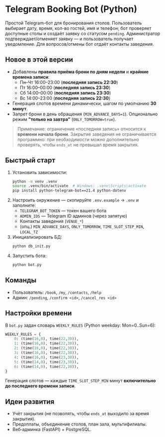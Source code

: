 
# Telegram Booking Bot (Python)

Простой Telegram-бот для бронирования столов. Пользователь выбирает дату, время, кол-во гостей, имя и телефон; бот проверяет доступные столы и создаёт заявку со статусом `pending`. Администратор подтверждает/отменяет заявку — и пользователь получает уведомление. Для вопросов/отмены бот отдаёт контакты заведения.

## Новое в этой версии
- Добавлены **правила приёма брони по дням недели** и **крайние времена записи**:
  - Пн–Чт 16:00–23:00 (**последняя запись 22:30**)
  - Пт 16:00–00:00 (**последняя запись 23:30**)
  - Сб 14:00–00:00 (**последняя запись 23:30**)
  - Вс 14:00–23:00 (**последняя запись 22:30**)
- Генерация слотов времени динамически, шагом по умолчанию **30 минут**.
- Запрет брони в день обращения (`MIN_ADVANCE_DAYS=1`). Опционально режим **"только на завтра"** (`ONLY_TOMORROW=true`).

> Примечание: ограничение «последняя запись» относится к **времени начала брони**. Закрытие заведения не ограничивается программно: при необходимости можно дополнительно проверять, чтобы `ends_at` не превышал время закрытия.

## Быстрый старт
1. Установить зависимости:
   ```bash
   python -m venv .venv
   source .venv/bin/activate  # Windows: .venv\Scripts\activate
   pip install python-telegram-bot==21.4 python-dotenv
   ```
2. Настроить окружение — скопируйте `.env.example` → `.env` и заполните:
   - `TELEGRAM_BOT_TOKEN` — токен вашего бота
   - `ADMIN_IDS` — Telegram ID админов (через запятую)
   - Контакты заведения (`VENUE_*`)
   - (опц.) `MIN_ADVANCE_DAYS`, `ONLY_TOMORROW`, `TIME_SLOT_STEP_MIN`, `LOCAL_TZ`
3. Инициализировать БД:
   ```bash
   python db_init.py
   ```
4. Запустить бота:
   ```bash
   python bot.py
   ```

## Команды
- Пользователь: `/book`, `/my`, `/contacts`, `/help`
- Админ: `/pending`, `/confirm <id>`, `/cancel_res <id>`

## Настройки времени
В `bot.py` задан словарь `WEEKLY_RULES` (Python weekday: Mon=0..Sun=6):
```python
WEEKLY_RULES = {
    0: (time(16,0), time(22,30)),
    1: (time(16,0), time(22,30)),
    2: (time(16,0), time(22,30)),
    3: (time(16,0), time(22,30)),
    4: (time(16,0), time(23,30)),
    5: (time(14,0), time(23,30)),
    6: (time(14,0), time(22,30)),
}
```
Генерация слотов — каждые `TIME_SLOT_STEP_MIN` минут **включительно до последнего времени записи**.

## Идеи развития
- Учёт закрытия (не позволять, чтобы `ends_at` выходило за время закрытия).
- Предоплаты, объединение столов, план зала, мультифилиалы.
- Веб‑админка (FastAPI) + PostgreSQL.
